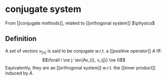 # conjugate system
From [[conjugate methods]], related to [[orthogonal system]]
$\physics$
## Definition
A set of vectors $v_{[n]}$ is said to be conjugate w.r.t. a [[positive operator]] $A$ iff:
$$\forall i \ne j: \ev{Av_{i}, v_{j}} \ne 0$$
Equivalently, they are an [[orthogonal system]] w.r.t. the [[inner product]] induced by $A$.